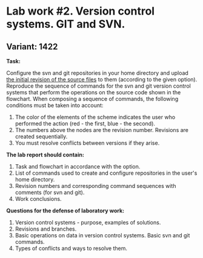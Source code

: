 # Lab work #2. Version control systems. GIT and SVN.
## Variant: 1422

**Task:**

Configure the svn and git repositories in your home directory and upload [the initial revision of the source files](https://github.com/nesterrovv/software-engineering-basics/blob/master/images/lab2-schema-revesion.png) to them (according to the given option).
Reproduce the sequence of commands for the svn and git version control systems that perform the operations on the source code shown in the flowchart.
When composing a sequence of commands, the following conditions must be taken into account:

1. The color of the elements of the scheme indicates the user who performed the action (red - the first, blue - the second).
2. The numbers above the nodes are the revision number. Revisions are created sequentially.
3. You must resolve conflicts between versions if they arise.

**The lab report should contain:**

1. Task and flowchart in accordance with the option.
2. List of commands used to create and configure repositories in the user's home directory.
3. Revision numbers and corresponding command sequences with comments (for svn and git).
4. Work conclusions.

**Questions for the defense of laboratory work:**

1. Version control systems - purpose, examples of solutions.
2. Revisions and branches.
3. Basic operations on data in version control systems. Basic svn and git commands.
4. Types of conflicts and ways to resolve them.
